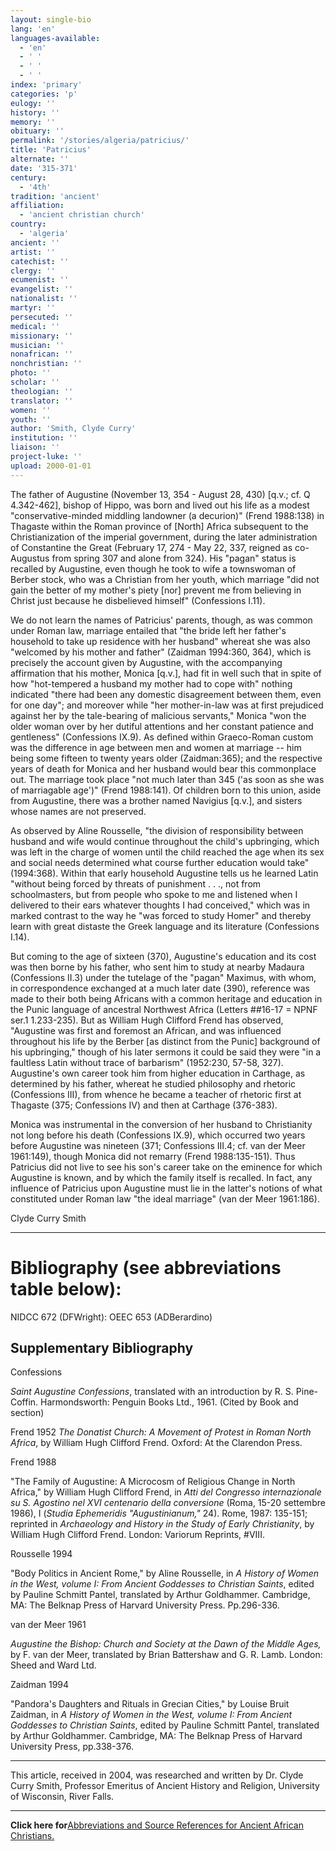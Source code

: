 ```yaml
---
layout: single-bio
lang: 'en'
languages-available:
  - 'en'
  - ' '
  - ' '
  - ' '
index: 'primary'
categories: 'p'
eulogy: ''
history: ''
memory: ''
obituary: ''
permalink: '/stories/algeria/patricius/'
title: 'Patricius'
alternate: ''
date: '315-371'
century:
  - '4th'
tradition: 'ancient'
affiliation:
  - 'ancient christian church'
country:
  - 'algeria'
ancient: ''
artist: ''
catechist: ''
clergy: ''
ecumenist: ''
evangelist: ''
nationalist: ''
martyr: ''
persecuted: ''
medical: ''
missionary: ''
musician: ''
nonafrican: ''
nonchristian: ''
photo: ''
scholar: ''
theologian: ''
translator: ''
women: ''
youth: ''
author: 'Smith, Clyde Curry'
institution: ''
liaison: ''
project-luke: ''
upload: 2000-01-01
---
```



The father of Augustine (November 13, 354 - August 28, 430) [q.v.; cf. Q 4.342-462], bishop of Hippo, was born and lived out his life as a modest "conservative-minded middling landowner (a decurion)" (Frend 1988:138) in Thagaste within the Roman province of [North] Africa subsequent to the Christianization of the imperial government, during the later administration of Constantine the Great (February 17, 274 - May 22, 337, reigned as co-Augustus from spring 307 and alone from 324).  His "pagan" status is recalled by Augustine, even though he took to wife a townswoman of Berber stock, who was a Christian from her youth, which marriage "did not gain the better of my mother's piety [nor] prevent me from believing in Christ just because he disbelieved himself" (Confessions I.11).

We do not learn the names of Patricius' parents, though, as was common under Roman law, marriage entailed that "the bride left her father's household to take up residence with her husband" whereat she was also "welcomed by his mother and father" (Zaidman 1994:360, 364), which is precisely the account given by Augustine, with the accompanying affirmation that his mother, Monica [q.v.], had fit in well such that in spite of how "hot-tempered a husband my mother had to cope with" nothing indicated "there had been any domestic disagreement between them, even for one day"; and moreover while "her mother-in-law was at first prejudiced against her by the tale-bearing of malicious servants," Monica "won the older woman over by her dutiful attentions and her constant patience and gentleness" (Confessions IX.9).  As defined within Graeco-Roman custom was the difference in age between men and women at marriage -- him being some fifteen to twenty years older (Zaidman:365); and the respective years of death for Monica and her husband would bear this commonplace out.  The marriage took place "not much later than 345 ('as soon as she was of marriagable age')" (Frend 1988:141).  Of children born to this union, aside from Augustine, there was a brother named Navigius [q.v.], and sisters whose names are not preserved.

As observed by Aline Rousselle, "the division of responsibility between husband and wife would continue throughout the child's upbringing, which was left in the charge of women until the child reached the age when its sex and social needs determined what course further education would take" (1994:368).  Within that early household Augustine tells us he learned Latin "without being forced by threats of punishment . . ., not from schoolmasters, but from people who spoke to me and listened when I delivered to their ears whatever thoughts I had conceived," which was in marked contrast to the way he "was forced to study Homer" and thereby learn with great distaste the Greek language and its literature (Confessions I.14).

But coming to the age of sixteen (370), Augustine's education and its cost was then borne by his father, who sent him to study at nearby Madaura (Confessions II.3) under the tutelage of the "pagan" Maximus, with whom, in correspondence exchanged at a much later date (390), reference was made to their both being Africans with a common heritage and education in the Punic
language of ancestral Northwest Africa (Letters ##16-17 = NPNF ser.1 1.233-235).  But as William Hugh Clifford Frend has observed, "Augustine was first and foremost an African, and was influenced throughout his life by the Berber [as distinct from the Punic] background of his upbringing," though of his later sermons it could be said they were "in a faultless Latin without trace of barbarism" (1952:230, 57-58, 327).  Augustine's own career took him from higher education in Carthage, as determined by his father, whereat he studied philosophy and rhetoric (Confessions III), from whence he became a teacher of rhetoric first at Thagaste (375; Confessions IV) and then at Carthage (376-383).

Monica was instrumental in the conversion of her husband to Christianity not long before his death (Confessions IX.9), which occurred two years before Augustine was nineteen (371; Confessions III.4; cf. van der Meer 1961:149), though Monica did not remarry (Frend 1988:135-151).  Thus Patricius did not live to see his son's career take on the eminence for which Augustine is known, and by which the family itself is recalled.  In fact, any influence of Patricius upon Augustine must lie in the latter's notions of what constituted under Roman law "the ideal marriage" (van der Meer 1961:186).

Clyde Curry Smith

---

# Bibliography (see abbreviations table below):

NIDCC 672 (DFWright): OEEC 653 (ADBerardino)

## Supplementary Bibliography

Confessions

*Saint Augustine Confessions*, translated with an introduction by R. S. Pine-Coffin.  Harmondsworth:  Penguin Books Ltd., 1961.  (Cited by Book and section)

Frend 1952
*The Donatist Church:  A Movement of Protest in Roman North Africa*, by William Hugh Clifford Frend.  Oxford:  At the Clarendon Press.

Frend 1988

"The Family of Augustine:  A Microcosm of Religious Change in North Africa," by William Hugh Clifford Frend, in *Atti del Congresso internazionale su S. Agostino nel XVI centenario della conversione* (Roma, 15-20 settembre 1986), I (*Studia Ephemeridis "Augustinianum,"* 24).  Rome, 1987: 135-151; reprinted in *Archaeology and History in the Study of Early Christianity*, by William Hugh Clifford Frend.  London:  Variorum Reprints, #VIII.

Rousselle 1994

"Body Politics in Ancient Rome," by Aline Rousselle, in *A History of Women in the West, volume I:  From Ancient Goddesses to Christian Saints*, edited by Pauline Schmitt Pantel, translated by Arthur Goldhammer.  Cambridge, MA:  The Belknap Press of Harvard University Press. Pp.296-336.

van der Meer 1961

*Augustine the Bishop:  Church and Society at the Dawn of the Middle Ages,* by F. van der Meer, translated by Brian Battershaw and G. R. Lamb.  London:  Sheed and Ward Ltd.

Zaidman 1994

"Pandora's Daughters and Rituals in Grecian Cities," by Louise Bruit Zaidman, in *A History of Women in the West, volume I:  From Ancient Goddesses to Christian Saints*, edited by Pauline Schmitt Pantel, translated by Arthur Goldhammer.  Cambridge, MA:  The Belknap Press of Harvard University Press, pp.338-376.

---

This article, received in 2004, was researched and written by Dr. Clyde Curry Smith, Professor Emeritus of Ancient History and Religion, University of Wisconsin, River Falls.

---

**Click here for**[Abbreviations and Source References for Ancient African Christians.](../egypt/ccs-supplem_biblio.html)
